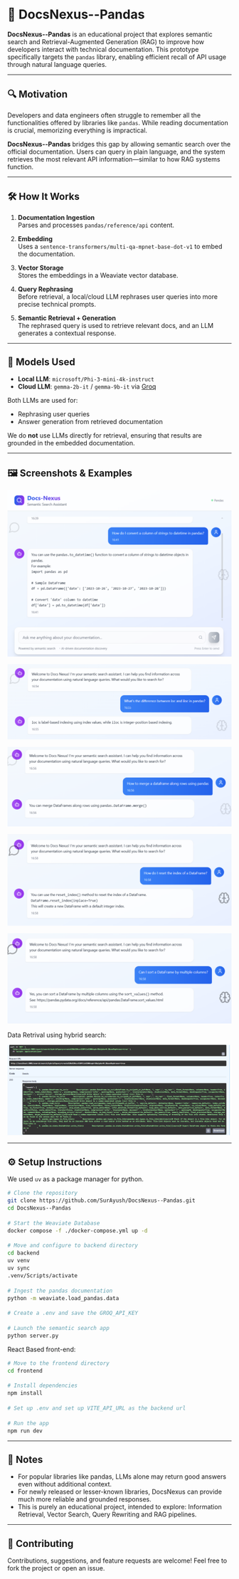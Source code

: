 # 📘 DocsNexus--Pandas

**DocsNexus--Pandas** is an educational project that explores semantic search and Retrieval-Augmented Generation (RAG) to improve how developers interact with technical documentation. This prototype specifically targets the `pandas` library, enabling efficient recall of API usage through natural language queries.

---

## 🔍 Motivation

Developers and data engineers often struggle to remember all the functionalities offered by libraries like `pandas`. While reading documentation is crucial, memorizing everything is impractical.

**DocsNexus--Pandas** bridges this gap by allowing semantic search over the official documentation. Users can query in plain language, and the system retrieves the most relevant API information—similar to how RAG systems function.

---

## 🛠️ How It Works

1. **Documentation Ingestion**  
   Parses and processes `pandas/reference/api` content.

2. **Embedding**  
   Uses a `sentence-transformers/multi-qa-mpnet-base-dot-v1` to embed the documentation.

3. **Vector Storage**  
   Stores the embeddings in a Weaviate vector database.

4. **Query Rephrasing**  
   Before retrieval, a local/cloud LLM rephrases user queries into more precise technical prompts.

5. **Semantic Retrieval + Generation**  
   The rephrased query is used to retrieve relevant docs, and an LLM generates a contextual response.

---

## 🤖 Models Used

- **Local LLM**: `microsoft/Phi-3-mini-4k-instruct`  
- **Cloud LLM**: `gemma-2b-it` / `gemma-9b-it` via [Groq](https://groq.com)

Both LLMs are used for:
- Rephrasing user queries
- Answer generation from retrieved documentation

We do **not** use LLMs directly for retrieval, ensuring that results are grounded in the embedded documentation.

---

## 🖼️ Screenshots & Examples

![Example 1](./assets/1.png)

![Example 2](./assets/2.png)

![Example 3](./assets/3.png)

![Example 4](./assets/4.png)

![Example 5](./assets/5.png)

Data Retrival using hybrid search: 

![Example](./assets/6.png)

---

## ⚙️ Setup Instructions

We used `uv` as a package manager for python.

```bash
# Clone the repository
git clone https://github.com/SurAyush/DocsNexus--Pandas.git
cd DocsNexus--Pandas

# Start the Weaviate Database
docker compose -f ./docker-compose.yml up -d

# Move and configure to backend directory
cd backend
uv venv
uv sync
.venv/Scripts/activate

# Ingest the pandas documentation
python -m weaviate.load_pandas.data

# Create a .env and save the GROQ_API_KEY

# Launch the semantic search app
python server.py
```

React Based front-end:

```bash
# Move to the frontend directory
cd frontend

# Install dependencies
npm install

# Set up .env and set up VITE_API_URL as the backend url

# Run the app
npm run dev

```

---

## 📌 Notes

- For popular libraries like pandas, LLMs alone may return good answers even without additional context.
- For newly released or lesser-known libraries, DocsNexus can provide much more reliable and grounded responses.
- This is purely an educational project, intended to explore: Information Retrieval, Vector Search, Query Rewriting and RAG pipelines.

---

## 🙌 Contributing

Contributions, suggestions, and feature requests are welcome!
Feel free to fork the project or open an issue.
  

